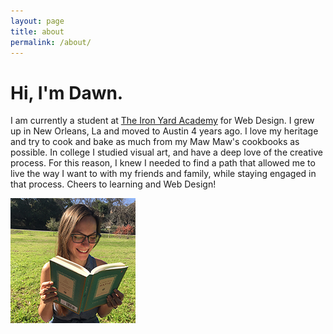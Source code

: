 ```yaml
---
layout: page
title: about
permalink: /about/
---
```


<div class="about">
<h1>Hi, I'm Dawn.</h1>

<p>I am currently a student at <a href="http://theironyard.com/locations/austin/">The Iron Yard Academy</a> for Web Design. I grew up in New Orleans, La and moved to Austin 4 years ago. I love my heritage and try to cook and bake as much from my Maw Maw's cookbooks as possible. In college I studied visual art, and have a deep love of the creative process. For this reason, I knew I needed to find a path that allowed me to live the way I want to with my friends and family, while staying engaged in that process. Cheers to learning and Web Design!</p>


</div>

<div class="photo"><img src="/assets/dawn.jpg"></div>

